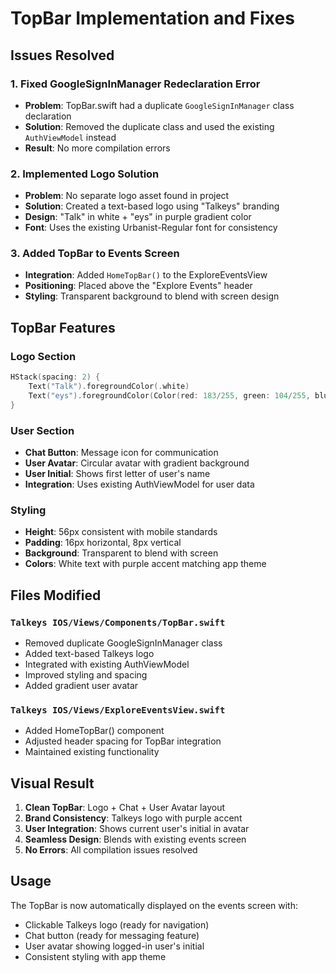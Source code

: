 # TopBar Implementation and Fixes

## Issues Resolved

### 1. **Fixed GoogleSignInManager Redeclaration Error**
- **Problem**: TopBar.swift had a duplicate `GoogleSignInManager` class declaration
- **Solution**: Removed the duplicate class and used the existing `AuthViewModel` instead
- **Result**: No more compilation errors

### 2. **Implemented Logo Solution**
- **Problem**: No separate logo asset found in project
- **Solution**: Created a text-based logo using "Talkeys" branding
- **Design**: "Talk" in white + "eys" in purple gradient color
- **Font**: Uses the existing Urbanist-Regular font for consistency

### 3. **Added TopBar to Events Screen**
- **Integration**: Added `HomeTopBar()` to the ExploreEventsView
- **Positioning**: Placed above the "Explore Events" header
- **Styling**: Transparent background to blend with screen design

## TopBar Features

### **Logo Section**
```swift
HStack(spacing: 2) {
    Text("Talk").foregroundColor(.white)
    Text("eys").foregroundColor(Color(red: 183/255, green: 104/255, blue: 255/255))
}
```

### **User Section**
- **Chat Button**: Message icon for communication
- **User Avatar**: Circular avatar with gradient background
- **User Initial**: Shows first letter of user's name
- **Integration**: Uses existing AuthViewModel for user data

### **Styling**
- **Height**: 56px consistent with mobile standards
- **Padding**: 16px horizontal, 8px vertical
- **Background**: Transparent to blend with screen
- **Colors**: White text with purple accent matching app theme

## Files Modified

### `Talkeys IOS/Views/Components/TopBar.swift`
- Removed duplicate GoogleSignInManager class
- Added text-based Talkeys logo
- Integrated with existing AuthViewModel
- Improved styling and spacing
- Added gradient user avatar

### `Talkeys IOS/Views/ExploreEventsView.swift`
- Added HomeTopBar() component
- Adjusted header spacing for TopBar integration
- Maintained existing functionality

## Visual Result

1. **Clean TopBar**: Logo + Chat + User Avatar layout
2. **Brand Consistency**: Talkeys logo with purple accent
3. **User Integration**: Shows current user's initial in avatar
4. **Seamless Design**: Blends with existing events screen
5. **No Errors**: All compilation issues resolved

## Usage

The TopBar is now automatically displayed on the events screen with:
- Clickable Talkeys logo (ready for navigation)
- Chat button (ready for messaging feature)
- User avatar showing logged-in user's initial
- Consistent styling with app theme